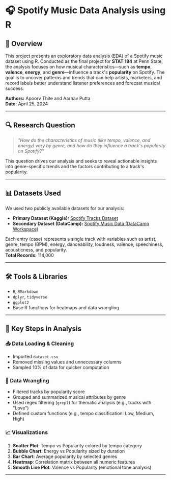 # 🎧 Spotify Music Data Analysis using R

## 📌 Overview

This project presents an exploratory data analysis (EDA) of a Spotify music dataset using R. Conducted as the final project for **STAT 184** at Penn State, the analysis focuses on how musical characteristics—such as **tempo**, **valence**, **energy**, and **genre**—influence a track's **popularity** on Spotify. The goal is to uncover patterns and trends that can help artists, marketers, and record labels better understand listener preferences and forecast musical success.

**Authors:** Apoorv Thite and Aarnav Putta  
**Date:** April 25, 2024

---

## 🔍 Research Question

> *"How do the characteristics of music (like tempo, valence, and energy) vary by genre, and how do they influence a track's popularity on Spotify?"*

This question drives our analysis and seeks to reveal actionable insights into genre-specific trends and the factors contributing to a track's popularity.

---

## 📊 Datasets Used

We used two publicly available datasets for our analysis:

- **Primary Dataset (Kaggle):** [Spotify Tracks Dataset](https://www.kaggle.com/datasets/maharshipandya/-spotify-tracks-dataset?select=dataset.csv)  
- **Secondary Dataset (DataCamp):** [Spotify Music Data (DataCamp Workspace)](https://www.datacamp.com/datalab/w/e6817000-4a9f-40fa-b74f-1d23b9cdb6cb/edit)

Each entry (case) represents a single track with variables such as artist, genre, tempo (BPM), energy, danceability, loudness, valence, speechiness, acousticness, and popularity.  
**Total Records:** 114,000

---

## 🛠️ Tools & Libraries

- `R`, `RMarkdown`
- `dplyr`, `tidyverse`
- `ggplot2`
- Base R functions for heatmaps and data wrangling

---

## 🔄 Key Steps in Analysis

### 📥 Data Loading & Cleaning
- Imported `dataset.csv`
- Removed missing values and unnecessary columns
- Sampled 10% of data for quicker computation

### 🧹 Data Wrangling
- Filtered tracks by popularity score
- Grouped and summarized musical attributes by genre
- Used regex filtering (`grepl`) for thematic analysis (e.g., tracks with "Love")
- Defined custom functions (e.g., tempo classification: Low, Medium, High)

### 📈 Visualizations
1. **Scatter Plot**: Tempo vs Popularity colored by tempo category
2. **Bubble Chart**: Energy vs Popularity sized by duration
3. **Bar Chart**: Average popularity by selected genres
4. **Heatmap**: Correlation matrix between all numeric features
5. **Smooth Line Plot**: Valence vs Popularity (emotional tone analysis)

---

